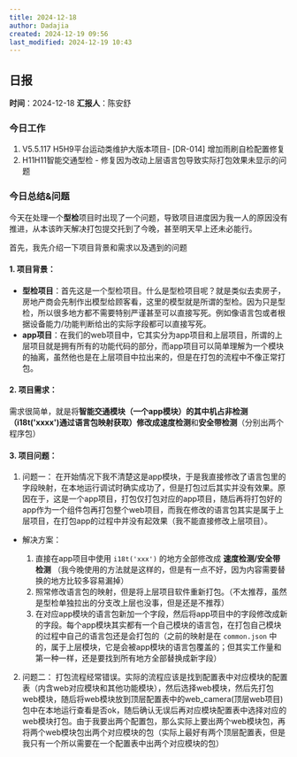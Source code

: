 ```yaml
---
title: 2024-12-18
author: Dadajia
created: 2024-12-19 09:56
last_modified: 2024-12-19 10:43
---
```

## 日报
**时间**：2024-12-18 **汇报人**：陈安舒
### 今日工作
1. V5.5.117 H5H9平台运动类维护大版本项目- \[DR-014] 增加雨刷自检配置修复
2. H11H11智能交通型检 - 修复因为改动上层语言包导致实际打包效果未显示的问题
### 今日总结&问题
今天在处理一个**型检**项目时出现了一个问题，导致项目进度因为我一人的原因没有推进，从本该昨天解决打包提交托到了今晚，甚至明天早上还未必能行。

首先，我先介绍一下项目背景和需求以及遇到的问题

#### 1. 项目背景：
- **型检项目**：首先这是一个型检项目。什么是型检项目呢？就是类似去卖房子，房地产商会先制作出模型给顾客看，这里的模型就是所谓的型检。因为只是型检，所以很多地方都不需要特别严谨甚至可以直接写死。例如像语言包或者根据设备能力/功能判断给出的实际字段都可以直接写死。
- **app项目**：在我们的web项目中，它其实分为app项目和上层项目，所谓的上层项目就是拥有所有的功能代码的部分，而app项目可以简单理解为一个模块的抽离，虽然他也是在上层项目中拉出来的，但是在打包的流程中不像正常打包。
#### 2. 项目需求：
需求很简单，就是将**智能交通模块（一个app模块）**的其中**机占非检测（i18t('xxxx')通过语言包映射获取）**修改成**速度检测**和**安全带检测**（分别出两个程序包）
#### 3. 项目问题：
1. 问题一：
在开始情况下我不清楚这是app模块，于是我直接修改了语言包里的字段映射，在本地运行调试时确实成功了，但是打包过后其实并没有效果。原因在于，这是一个app项目，打包仅打包对应的app项目，随后再将打包好的app作为一个组件包再打包整个web项目，而我在修改的语言包其实是属于上层项目，在打包app的过程中并没有起效果（我不能直接修改上层项目）。
  - 解决方案：    

     1. 直接在app项目中使用 `i18t('xxx')` 的地方全部修改成 **速度检测/安全带检测**
     （我今晚使用的方法就是这样的，但是有一点不好，因为内容需要替换的地方比较多容易漏掉）
     2. 照常修改语言包的映射，但是将上层项目软件重新打包。（不太推荐，虽然是型检单独拉出的分支改上层也没事，但是还是不推荐）
     3. 在对应app模块的语言包新加一个字段，然后将app项目中的字段修改成新的字段。每个app模块其实都有一个自己模块的语言包，在打包自己模块的过程中自己的语言包还是会打包的（之前的映射是在 `common.json` 中的，属于上层模块，它是会被app模块的语言包覆盖的；但其实工作量和第一种一样，还是要找到所有地方全部替换成新字段）

2. 问题二：
打包流程经常错误。实际的流程应该是找到配置表中对应模块的配置表（内含web对应模块和其他功能模块），然后选择web模块，然后先打包web模块，随后将web模块放到顶层配置表中的web_camera(顶层web项目)包中在本地运行查看是否ok，随后确认无误后再对应模块配置表中选择对应的web模块打包。由于我要出两个配置包，那么实际上要出两个web模块包，再将两个web模块包出两个对应模块的包（实际上最好有两个顶层配置表，但是我只有一个所以需要在一个配置表中出两个对应模块的包）